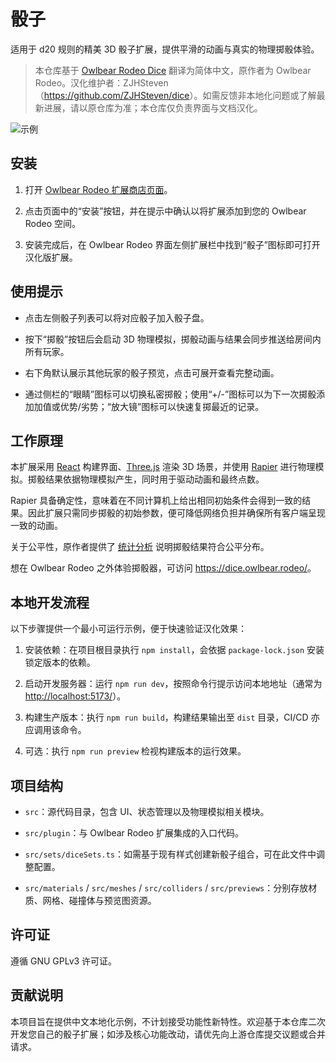 # 骰子

适用于 d20 规则的精美 3D 骰子扩展，提供平滑的动画与真实的物理掷骰体验。

> 本仓库基于 [Owlbear Rodeo Dice](https://github.com/owlbear-rodeo/dice) 翻译为简体中文，原作者为 Owlbear Rodeo。汉化维护者：ZJHSteven（<https://github.com/ZJHSteven/dice>）。如需反馈非本地化问题或了解最新进展，请以原仓库为准；本仓库仅负责界面与文档汉化。

![示例](/docs/header.jpg)

## 安装

1. 打开 [Owlbear Rodeo 扩展商店页面](https://extensions.owlbear.rodeo/dice)。
2. 点击页面中的“安装”按钮，并在提示中确认以将扩展添加到您的 Owlbear Rodeo 空间。
3. 安装完成后，在 Owlbear Rodeo 界面左侧扩展栏中找到“骰子”图标即可打开汉化版扩展。

## 使用提示

- 点击左侧骰子列表可以将对应骰子加入骰子盘。
- 按下“掷骰”按钮后会启动 3D 物理模拟，掷骰动画与结果会同步推送给房间内所有玩家。
- 右下角默认展示其他玩家的骰子预览，点击可展开查看完整动画。
- 通过侧栏的“眼睛”图标可以切换私密掷骰；使用“+/-”图标可以为下一次掷骰添加加值或优势/劣势；“放大镜”图标可以快速复掷最近的记录。

## 工作原理

本扩展采用 [React](https://reactjs.org/) 构建界面、[Three.js](https://threejs.org/) 渲染 3D 场景，并使用 [Rapier](https://rapier.rs/) 进行物理模拟。掷骰结果依据物理模拟产生，同时用于驱动动画和最终点数。

Rapier 具备确定性，意味着在不同计算机上给出相同初始条件会得到一致的结果。因此扩展只需同步掷骰的初始参数，便可降低网络负担并确保所有客户端呈现一致的动画。

关于公平性，原作者提供了 [统计分析](https://blog.owlbear.rodeo/are-owlbear-rodeos-dice-fair/) 说明掷骰结果符合公平分布。

想在 Owlbear Rodeo 之外体验掷骰器，可访问 <https://dice.owlbear.rodeo/>。

## 本地开发流程

以下步骤提供一个最小可运行示例，便于快速验证汉化效果：

1. 安装依赖：在项目根目录执行 `npm install`，会依据 `package-lock.json` 安装锁定版本的依赖。
2. 启动开发服务器：运行 `npm run dev`，按照命令行提示访问本地地址（通常为 <http://localhost:5173/>）。
3. 构建生产版本：执行 `npm run build`，构建结果输出至 `dist` 目录，CI/CD 亦应调用该命令。
4. 可选：执行 `npm run preview` 检视构建版本的运行效果。

## 项目结构

- `src`：源代码目录，包含 UI、状态管理以及物理模拟相关模块。
- `src/plugin`：与 Owlbear Rodeo 扩展集成的入口代码。
- `src/sets/diceSets.ts`：如需基于现有样式创建新骰子组合，可在此文件中调整配置。
- `src/materials` / `src/meshes` / `src/colliders` / `src/previews`：分别存放材质、网格、碰撞体与预览图资源。

## 许可证

遵循 GNU GPLv3 许可证。

## 贡献说明

本项目旨在提供中文本地化示例，不计划接受功能性新特性。欢迎基于本仓库二次开发您自己的骰子扩展；如涉及核心功能改动，请优先向上游仓库提交议题或合并请求。
